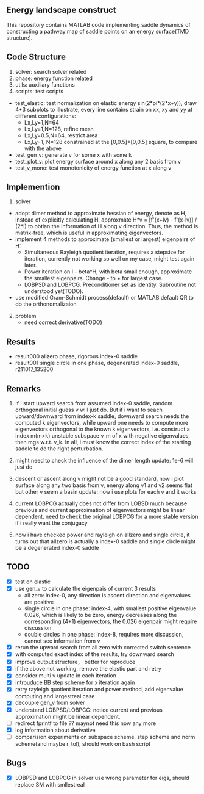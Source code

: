 ## Energy landscape construct

This repository contains MATLAB code implementing saddle dynamics of constructing a pathway map of saddle points on an energy surface(TMD structure).

## Code Structure

1. solver: search solver related
2. phase: energy function related
3. utils: auxiliary functions
4. scripts: test scripts
  - test_elastic: test normalization on elastic energy sin(2\*pi*(2\*x+y)), draw 4*3 subplots to illustrate, every line contains strain on xx, xy and yy at different configurations:
    - Lx,Ly=1,N=64
    - Lx,Ly=1,N=128, refine mesh
    - Lx,Ly=0.5,N=64, restrict area
    - Lx,Ly=1, N=128 constrained at the [0,0.5]\*[0,0.5] square, to compare with the above
  - test_gen_v: generate v for some x with some k
  - test_plot_v: plot energy surface around x along any 2 basis from v
  - test_v_mono: test monotonicity of energy function at x along v

## Implemention

1. solver
  - adopt dimer method to approximate hessian of energy, denote as H, instead of explicitly calculating H, approxmate H\*v = [f'(x+lv) - f'(x-lv)] / (2\*l) to obtian the information of H along v direction. Thus, the method is matrix-free, which is useful in approximating eigenvectors.
  - implement 4 methods to approximate (smallest or largest) eigenpairs of H:
    - Simultaneous Rayleigh quotient iteration, requires a stepsize for iteration, currently not working so well on my case, might test again later.
    - Power iteration on I - beta\*H, with beta small enough, approximate the smallest eigenpairs. Change - to + for largest case.
    - LOBPSD and LOBPCG. Preconditioner set as identity. Subroutine not understood yet(TODO).
  - use modified Gram-Schmidt process(default) or MATLAB default QR to do the orthonomalizaion

2. problem
	- need correct derivative(TODO)

## Results

- result000 allzero phase, rigorous index-0 saddle
- result001 single circle in one phase, degenerated index-0 saddle, r211017_135200

## Remarks

1. If i start upward search from assumed index-0 saddle, random orthogonal initial guess v will just do. But if i want to seach upward/downward from index-k saddle, downward search needs the computed k eigenvectors, while upward one needs to compute more eigenvectors orthogonal to the known k eigenvectors, i.e. construct a index m(m>k) unstable subspace v_m of x with negative eigenvalues, then mgs w.r.t. v_k. In all, i must know the correct index of the starting saddle to do the right perturbation.

2. might need to check the influence of the dimer length
  update: 1e-6 will just do

3. descent or ascent along v might not be a good standard, now i plot surface along any two basis from v, energy along v1 and v2 seems flat but other v seem a basin
  update: now i use plots for each v and it works

4. current LOBPCG actually does not differ from LOBSD much because previous and current approximation of eigenvectors might be linear dependent, need to check the original LOBPCG for a more stable version if i really want the conjugacy

5. now i have checked power and rayleigh on allzero and single circle, it turns out that allzero is actually a index-0 saddle and single circle might be a degenerated index-0 saddle
## TODO

- [x] test on elastic
- [x] use gen_v to calculate the eigenpais of current 3 results
  - all zero: index-0, any direction is ascent direction and eigenvalues are positive
  - single circle in one phase: index-4, with smallest positive eigenvalue 0.026, which is likely to be zero, energy decreases along the corresponding (4+1) eigenvectors, the 0.026 eigenpair might require discussion
  - double circles in one phase: index-8, requires more discussion, cannot see information from v
- [x] rerun the upward search from all zero with corrected switch sentence
- [x] with computed exact index of the results, try downward search
- [x] improve output structure， better for reproduce
- [x] if the above not working, remove the elastic part and retry
- [x] consider multi v update in each iteration
- [x] introuduce BB step scheme for x iteration again 
- [x] retry rayleigh quotient iteration and power method, add eigenvalue computing and largestreal case
- [x] decouple gen_v from solver
- [x] understand LOBPSD/LOBPCG: notice current and previous approximation might be linear dependent.
- [ ] redirect fprintf to file ?? maynot need this now any more
- [x] log information about derivative
- [ ] comparision experiments on subspace scheme, step scheme and norm scheme(and maybe r_tol), should work on bash script

## Bugs
- [x] LOBPSD and LOBPCG in solver use wrong parameter for eigs, should replace SM with smllestreal
